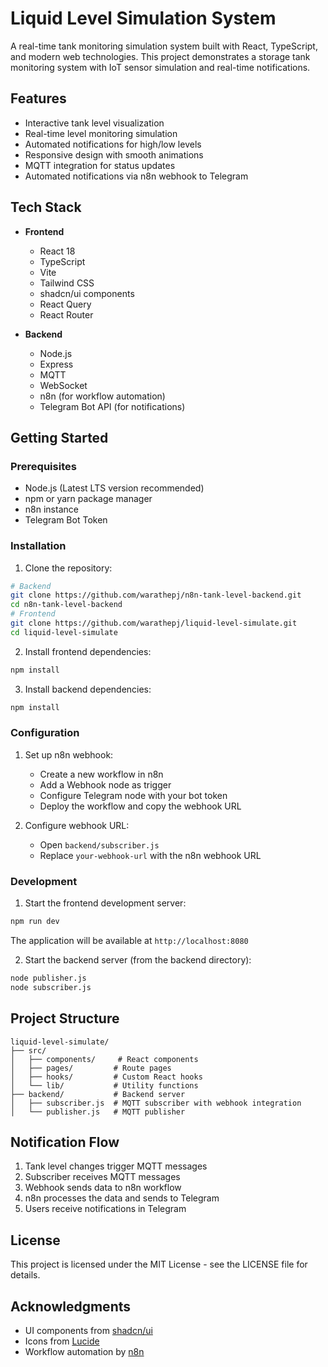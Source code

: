 # Liquid Level Simulation System

A real-time tank monitoring simulation system built with React, TypeScript, and modern web technologies. This project demonstrates a storage tank monitoring system with IoT sensor simulation and real-time notifications.

## Features

- Interactive tank level visualization
- Real-time level monitoring simulation
- Automated notifications for high/low levels
- Responsive design with smooth animations
- MQTT integration for status updates
- Automated notifications via n8n webhook to Telegram

## Tech Stack

- **Frontend**

  - React 18
  - TypeScript
  - Vite
  - Tailwind CSS
  - shadcn/ui components
  - React Query
  - React Router

- **Backend**
  - Node.js
  - Express
  - MQTT
  - WebSocket
  - n8n (for workflow automation)
  - Telegram Bot API (for notifications)

## Getting Started

### Prerequisites

- Node.js (Latest LTS version recommended)
- npm or yarn package manager
- n8n instance
- Telegram Bot Token

### Installation

1. Clone the repository:

```bash
# Backend
git clone https://github.com/warathepj/n8n-tank-level-backend.git
cd n8n-tank-level-backend
# Frontend
git clone https://github.com/warathepj/liquid-level-simulate.git
cd liquid-level-simulate
```

2. Install frontend dependencies:

```bash
npm install
```

3. Install backend dependencies:

```bash
npm install
```

### Configuration

1. Set up n8n webhook:

   - Create a new workflow in n8n
   - Add a Webhook node as trigger
   - Configure Telegram node with your bot token
   - Deploy the workflow and copy the webhook URL

2. Configure webhook URL:
   - Open `backend/subscriber.js`
   - Replace `your-webhook-url` with the n8n webhook URL

### Development

1. Start the frontend development server:

```bash
npm run dev
```

The application will be available at `http://localhost:8080`

2. Start the backend server (from the backend directory):

```bash
node publisher.js
node subscriber.js
```

## Project Structure

```
liquid-level-simulate/
├── src/
│   ├── components/     # React components
│   ├── pages/         # Route pages
│   ├── hooks/         # Custom React hooks
│   └── lib/           # Utility functions
├── backend/           # Backend server
│   ├── subscriber.js  # MQTT subscriber with webhook integration
│   └── publisher.js   # MQTT publisher
```

## Notification Flow

1. Tank level changes trigger MQTT messages
2. Subscriber receives MQTT messages
3. Webhook sends data to n8n workflow
4. n8n processes the data and sends to Telegram
5. Users receive notifications in Telegram

## License

This project is licensed under the MIT License - see the LICENSE file for details.

## Acknowledgments

- UI components from [shadcn/ui](https://ui.shadcn.com)
- Icons from [Lucide](https://lucide.dev)
- Workflow automation by [n8n](https://n8n.io)
